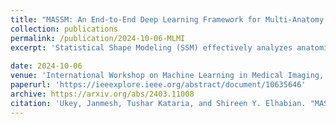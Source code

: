 ```yaml
---
title: "MASSM: An End-to-End Deep Learning Framework for Multi-Anatomy Statistical Shape Modeling Directly From Images"
collection: publications
permalink: /publication/2024-10-06-MLMI
excerpt: 'Statistical Shape Modeling (SSM) effectively analyzes anatomical variations within populations but is limited by the need for manual localization and segmentation, which relies on scarce medical expertise. Recent advances in deep learning have provided a promising approach that automatically generates statistical representations (as point distribution models or PDMs) from unsegmented images. Once trained, these deep learning-based models eliminate the need for manual segmentation for new subjects. Most deep learning methods still require manual pre-alignment of image volumes and bounding box specification around the target anatomy, leading to a partially manual inference process. Recent approaches facilitate anatomy localization but only estimate population-level statistical representations and cannot directly delineate anatomy in images. Additionally, they are limited to modeling a single anatomy. We introduce MASSM, a novel end-to-end deep learning framework that simultaneously localizes multiple anatomies, estimates population-level statistical representations, and delineates shape representations directly in image space. Our results show that MASSM, which delineates anatomy in image space and handles multiple anatomies through a multitask network, provides superior shape information compared to segmentation networks for medical imaging tasks. Estimating Statistical Shape Models (SSM) is a stronger task than segmentation, as it encodes a more robust statistical prior for the objects to be detected and delineated. MASSM allows for more accurate and comprehensive shape representations, surpassing the capabilities of traditional pixel-wise segmentation.'
 
date: 2024-10-06
venue: 'International Workshop on Machine Learning in Medical Imaging, 2024'
paperurl: 'https://ieeexplore.ieee.org/abstract/document/10635646'
archive: https://arxiv.org/abs/2403.11008
citation: 'Ukey, Janmesh, Tushar Kataria, and Shireen Y. Elhabian. "MASSM: An End-to-End Deep Learning Framework for Multi-Anatomy Statistical Shape Modeling Directly From Images." arXiv preprint arXiv:2403.11008 (2024).'
---
```

